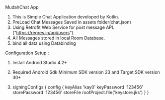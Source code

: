MudahChat App

1. This is Simple Chat Application developed by Kotlin.
2. PreLoad Chat Messages Saved in assets folder(chat.json)
3. Using Retrofit Web Service for post message API.("https://reqres.in/api/users").
4. All Messages stored in local Room Database.
5. bind all data using Databinding


Configuration Setup : 

1. Install Android Studio 4.2+

2. Required Android Sdk Minimum SDK version 23 and Target SDK version 30+

3. signingConfigs {
        config {
            keyAlias 'kay0'
            keyPassword '123456'
            storePassword '123456'
            storeFile rootProject.file('keystore.jks')
        }
    }
